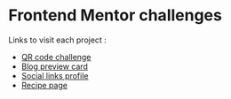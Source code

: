 # Frontend Mentor challenges

Links to visit each project : 
- [QR code challenge](https://anneclr.github.io/frontend-mentor/qr-code-component-main/)
- [Blog preview card](https://anneclr.github.io/frontend-mentor/blog-preview-card-main/)
- [Social links profile](https://anneclr.github.io/frontend-mentor/social-links-profile-main/)
- [Recipe page](https://anneclr.github.io/frontend-mentor/recipe-page-main/)